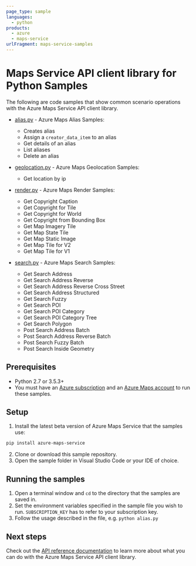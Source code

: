 ```yaml
---
page_type: sample
languages:
  - python
products:
  - azure
  - maps-service
urlFragment: maps-service-samples
---
```


# Maps Service API client library for Python Samples

The following are code samples that show common scenario operations with the Azure Maps Service API client library.

* [alias.py](https://github.com/Azure/azure-sdk-for-python/tree/master/sdk/maps/azure-maps-samples/alias.py) - Azure Maps Alias Samples:
  * Creates alias
  * Assign a `creator_data_item` to an alias
  * Get details of an alias
  * List aliases
  * Delete an alias

* [geolocation.py](https://github.com/Azure/azure-sdk-for-python/tree/master/sdk/maps/azure-maps-samples/geolocation.py) - Azure Maps Geolocation Samples:
  * Get location by ip

* [render.py](https://github.com/Azure/azure-sdk-for-python/tree/master/sdk/maps/azure-maps-samples/render.py) - Azure Maps Render Samples:
  * Get Copyright Caption
  * Get Copyright for Tile
  * Get Copyright for World
  * Get Copyright from Bounding Box
  * Get Map Imagery Tile
  * Get Map State Tile
  * Get Map Static Image
  * Get Map Tile for V2
  * Get Map Tile for V1

* [search.py](https://github.com/Azure/azure-sdk-for-python/tree/master/sdk/maps/azure-maps-samples/search.py) - Azure Maps Search Samples:
  * Get Search Address
  * Get Search Address Reverse
  * Get Search Address Reverse Cross Street
  * Get Search Address Structured
  * Get Search Fuzzy
  * Get Search POI
  * Get Search POI Category
  * Get Search POI Category Tree
  * Get Search Polygon
  * Post Search Address Batch
  * Post Search Address Reverse Batch
  * Post Search Fuzzy Batch
  * Post Search Inside Geometry

## Prerequisites
* Python 2.7 or 3.5.3+
* You must have an [Azure subscription](https://azure.microsoft.com/free/) and an
[Azure Maps account](https://docs.microsoft.com/azure/azure-maps/how-to-manage-account-keys) to run these samples.

## Setup

1. Install the latest beta version of Azure Maps Service that the samples use:

```bash
pip install azure-maps-service
```

2. Clone or download this sample repository.
3. Open the sample folder in Visual Studio Code or your IDE of choice.

## Running the samples

1. Open a terminal window and `cd` to the directory that the samples are saved in.
2. Set the environment variables specified in the sample file you wish to run. `SUBSCRIPTION_KEY` has to refer to your subscription key.
3. Follow the usage described in the file, e.g. `python alias.py`

## Next steps

Check out the [API reference documentation](https://aka.ms/azsdk-python-cosmos-ref) to learn more about what you can do with the Azure Maps Service API client library.